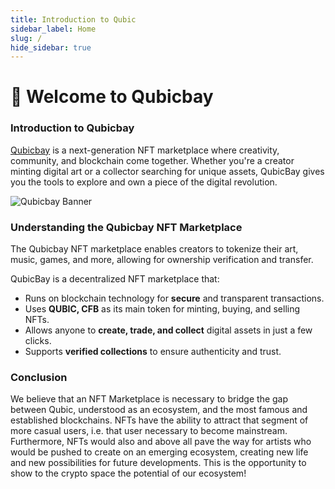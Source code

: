 ```yaml
---
title: Introduction to Qubic
sidebar_label: Home
slug: /
hide_sidebar: true
---
```

<head>
  <title>Qubic Docs</title>
  <meta name="description" content="Welcome to the Qubic Documentation, your gateway to understanding and building on the Qubic platform." />
  <link rel="canonical" href="https://docs.qubic.org" />
  <link rel="alternate" href="https://docs.qubic.org" hreflang="x-default" />
  <link rel="alternate" href="https://docs.qubic.org" hreflang="en" />
  <meta property="og:url" content="https://docs.qubic.org" />
</head>

# 👋 Welcome to Qubicbay

### Introduction to Qubicbay
[Qubicbay](https://qubicbay.io) is a next-generation NFT marketplace where creativity, community, and blockchain come together. Whether you're a creator minting digital art or a collector searching for unique assets, QubicBay gives you the tools to explore and own a piece of the digital revolution.

![Qubicbay Banner](/img/qubicbay/OG_3.png)

### Understanding the Qubicbay NFT Marketplace

The Qubicbay NFT marketplace enables creators to tokenize their art, music, games, and more, allowing for ownership verification and transfer.

QubicBay is a decentralized NFT marketplace that:

* Runs on blockchain technology for **secure** and transparent transactions.
* Uses **QUBIC, CFB** as its main token for minting, buying, and selling NFTs.
* Allows anyone to **create, trade, and collect** digital assets in just a few clicks.
* Supports **verified collections** to ensure authenticity and trust.

### Conclusion

We believe that an NFT Marketplace is necessary to bridge the gap between Qubic, understood as an ecosystem, and the most famous and established blockchains. NFTs have the ability to attract that segment of more casual users, i.e. that user necessary to become mainstream. Furthermore, NFTs would also and above all pave the way for artists who would be pushed to create on an emerging ecosystem, creating new life and new possibilities for future developments. This is the opportunity to show to the crypto space the potential of our ecosystem!
